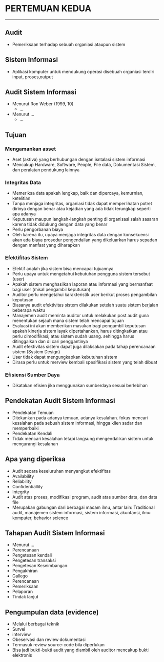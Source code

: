 # PERTEMUAN KEDUA
---
## Audit
* Pemeriksaan terhadap sebuah organiasi ataupun sistem
## Sistem Informasi
* Aplikasi komputer untuk mendukung operasi disebuah organiasi terdiri input, proses,output
## Audit Sistem Informasi
* Menurut Ron Weber (1999, 10)
  * ...
* Menurut ...
  * ...
## Tujuan
### Mengamankan asset
* Aset (aktiva) yang berhubungan dengan isntalasi sistem informasi
* Mencakup Hardware, Software, People, File data, Dokumentasi Sistem, dan peralatan pendukung lainnya

### Integritas Data
* Memeriksa data apakah lengkap, baik dan dipercaya, kemurnian, ketelitian
* Tanpa menjaga integritas, organiasi tidak dapat memperlihatan potret dirinya dengan benar atau kejadian yang ada tidak terungkap seperti apa adanya
 * Keputusan maupun langkah-langkah penting di organisasi salah sasaran karena tidak didukung dengan data yang benar
 * Perlu pengorbanan biaya
 * Oleh karena itu, upaya menjaga integritas data dengan konsekuensi akan ada biaya prosedur pengendalian yang dikeluarkan harus sepadan dengan manfaat yang diharapkan
 
 ### Efektifitas Sistem
 * Efektif adalah jika sistem bisa mencapai tujuannya
  * Perlu upaya untuk mengetahui kebutuhan pengguna sistem tersebut (user)
  * Apakah sistem menghasilkan laporan atau informasi yang bermanfaat bagi user (misal pengambil keputusan)
  * Auditor perlu mengetahui karakteristik user berikut proses pengambilan keputusan
 * Biasanya audit efektivitas sistem dilakukan setelah suatu sistem berjalan beberapa waktu
 * Manajemen audit meminta auditor untuk melakukan post audit guna menentukan sejauh mana sistem telah mencapai tujuan
 * Evaluasi ini akan memberikan masukan bagi pengambil keputusan apakah kinerja sistem layak dipertahankan, harus ditingkatkan atau perlu dimodifikasi; atau sistem sudah usang. sehingga harus ditinggalkan dan di cari penggantinya
 * Audit efektivitas sistem dapat juga dilaksakan pada tahap perencanaan sistem (System Design)
  * User tidak dapat mengungkapkan kebutuhan sistem
  * Dirasa perlu untuk merview kembali spesifikasi sistem yang telah dibuat
  
### Efisiensi Sumber Daya
* Dikatakan efisien jika menggunakan sumberdaya sesuai berlebihan

## Pendekatan Audit Sistem Informasi
* Pendekatan Temuan
 * Ditekankan pada adanya temuan, adanya kesalahan. fokus mencari kesalahan pada sebuah sistem  informasi, hingga klien sadar dan memperbaiki
* Pendekatan Kendali
 * Tidak mencari kesalahan tetapi langsung mengendalikan sistem untuk mengurangi kesalahan
## Apa yang diperiksa
* Audit secara keseluruhan menyangkut efektifitas
 * Availability
 * Reliability
 * Confidentiallity
 * Integrity
* Audit atas proses, modifikasi program, audit atas sumber data, dan data file
* Merupakan gabungan dari berbagai macam ilmu, antar lain: Traditional audit, manajemen sistem informasi, sistem informasi, akuntansi, ilmu komputer, behavior science
## Tahapan Audit Sistem Informasi
* Menurut ...
 * Perencanaan
 * Pengetesan kendali
 * Pengetesan transaksi
 * Pengetesan Keseimbangan
 * Pengakhiran
* Gallego
 * Perencanaan
 * Pemeriksaan
 * Pelaporan
 * Tindak lanjut
 
## Pengumpulan data (evidence)
* Melalui berbagai teknik
 * Survei
 * interview
 * Obeservasi dan review dokumentasi
  * Termasuk review source-code bila diperlukan
 * Bisa jadi bukti-bukti audit yang diambil oleh auditor mencakup bukti elektronis


